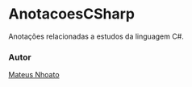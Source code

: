 # AnotacoesCSharp

Anotações relacionadas a estudos da linguagem C#.

### Autor
[Mateus Nhoato](https://github.com/MateusNhoato)